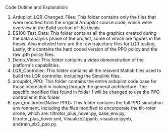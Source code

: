Code Outline and Explanation: 

1. Ardupilot_LQR_Changed_Files:
   This folder contains only the files that were modified from the original Ardupilot source code, which were overview in the Build section of the thesis.
2. ES100_Test_Data:
   This folder contains all the graphics created during the data analysis phase of the project, some of which are figures in the thesis. Also included here are the raw trajectory files for LQR testing. Lastly, this contains the hard coded version of the PPO policy and the raw .pth policy files.
3. Demo_Video:
   This folder contains a video demonstration of the platform's capabilities.
5. LQR_Controller:
   This folder contains all the relavent Matlab files used to build the LQR controller, including the Simulink files.
6. ardupilot_PPO:
   This folder contains the entire ardupilot code base for those interested in looking through the general architecture. The specific modified files found in folder 1 will be changed to use the PPO controller in this folder.
7. gym_multirotor(Native PPO):
   This folder contains the full PPO simulation environment, including the files modified to encorporate the tilt-rotor drone, which are: tiltrotor_plus_hover.py, base_env.py, tiltrotor_plus_hover.xml, Visualize2.ipynb, visualize.ipynb, andtrain_sb3_ppo.py.

    
